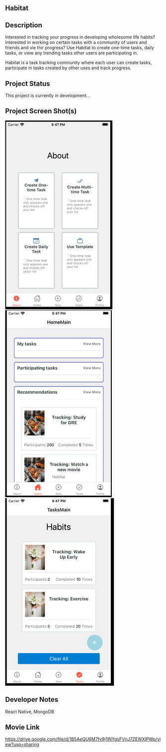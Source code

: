 ## Habitat

## Description

Interested in tracking your progress in developing wholesome life habits? Interested in working on certain tasks with a community of users and friends and 
vie thir progress? Use Habitat to create one-time tasks, daily tasks, or view any trending tasks other users are participating in. 

Habitat is a task tracking community where each user can create tasks, participate in tasks created by other uses and track progress. 

## Project Status

This project is currently in development...

## Project Screen Shot(s)

![alt text](https://github.com/Yiwen789/Habitat/blob/main/assets/demo1.png?raw=true)
![alt text](https://github.com/Yiwen789/Habitat/blob/main/assets/demo2.png?raw=true)
![alt text](https://github.com/Yiwen789/Habitat/blob/main/assets/demo3.png?raw=true)


## Developer Notes

React Native, MongoDB

## Movie Link
https://drive.google.com/file/d/1B5AeQU6M7fv9j1lNYgsFVnJ7ZEWXlPWp/view?usp=sharing

